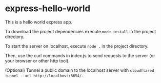 # express-hello-world
This is a hello world express app.

To download the project dependencies execute `node install` in the project directory.

To start the server on localhost, execute `node .` in the project directory.

Then, use the curl commands in index.js to send requests to the server (or your browser or other http tool).

(Optional) Tunnel a public domain to the localhost server with `cloudflared tunnel --url http://localhost:8654/`.
